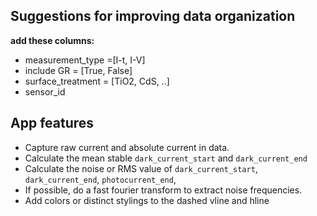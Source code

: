 ## Suggestions for improving data organization
**add these columns:**
  * measurement_type =[I-t, I-V]
  * include GR = [True, False]
  * surface_treatment = [TiO2, CdS, ..]
  * sensor_id

## App features
* Capture raw current and absolute current in data.
* Calculate the mean stable `dark_current_start` and `dark_current_end` 
* Calculate the noise or RMS value of `dark_current_start`, `dark_current_end`, `photocurrent_end`,
* If possible, do a fast fourier transform to extract noise frequencies.
* Add colors or distinct stylings to the dashed vline and hline
